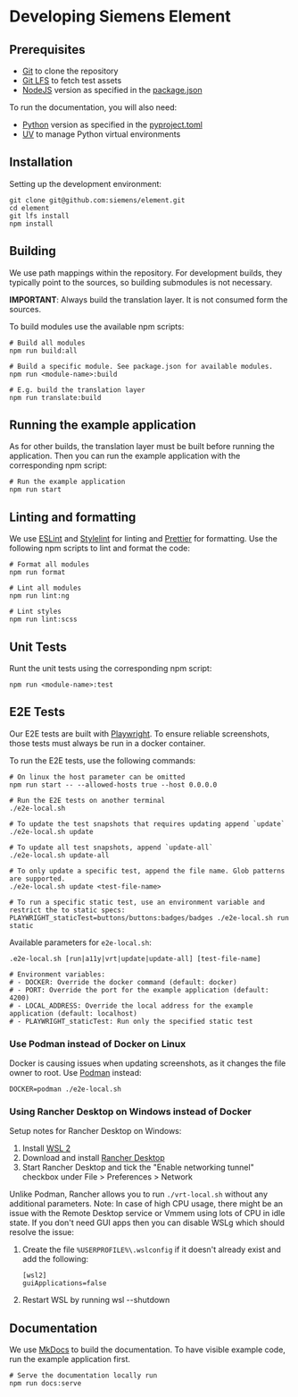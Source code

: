 # Developing Siemens Element

## Prerequisites

- [Git](https://git-scm.com/) to clone the repository
- [Git LFS](https://git-lfs.github.com/) to fetch test assets
- [NodeJS](https://nodejs.org/) version as specified in the [package.json](https://github.com/siemens/element/blob/main/package.json)

To run the documentation, you will also need:

- [Python](https://www.python.org/) version as specified in the [pyproject.toml](https://github.com/siemens/element/blob/main/pyproject.toml)
- [UV](https://uv.readthedocs.io/en/latest/) to manage Python virtual environments

## Installation

Setting up the development environment:

```shell
git clone git@github.com:siemens/element.git
cd element
git lfs install
npm install
```

## Building

We use path mappings within the repository.
For development builds, they typically point to the sources,
so building submodules is not necessary.

**IMPORTANT**: Always build the translation layer. It is not consumed form the sources.

To build modules use the available npm scripts:

```shell
# Build all modules
npm run build:all

# Build a specific module. See package.json for available modules.
npm run <module-name>:build

# E.g. build the translation layer
npm run translate:build
```

## Running the example application

As for other builds, the translation layer must be built before running the application.
Then you can run the example application with the corresponding npm script:

```shell
# Run the example application
npm run start
```

## Linting and formatting

We use [ESLint](https://eslint.org/) and [Stylelint](https://stylelint.io/) for linting and [Prettier](https://prettier.io/) for formatting.
Use the following npm scripts to lint and format the code:

```shell
# Format all modules
npm run format

# Lint all modules
npm run lint:ng

# Lint styles
npm run lint:scss
```

## Unit Tests

Runt the unit tests using the corresponding npm script:

```shell
npm run <module-name>:test
```

## E2E Tests

Our E2E tests are built with [Playwright](https://playwright.dev/).
To ensure reliable screenshots, those tests must always be run in a docker container.

To run the E2E tests, use the following commands:

```shell
# On linux the host parameter can be omitted
npm run start -- --allowed-hosts true --host 0.0.0.0

# Run the E2E tests on another terminal
./e2e-local.sh

# To update the test snapshots that requires updating append `update`
./e2e-local.sh update

# To update all test snapshots, append `update-all`
./e2e-local.sh update-all

# To only update a specific test, append the file name. Glob patterns are supported.
./e2e-local.sh update <test-file-name>

# To run a specific static test, use an environment variable and restrict the to static specs:
PLAYWRIGHT_staticTest=buttons/buttons:badges/badges ./e2e-local.sh run static
```

Available parameters for `e2e-local.sh`:

```shell
.e2e-local.sh [run|a11y|vrt|update|update-all] [test-file-name]

# Environment variables:
# - DOCKER: Override the docker command (default: docker)
# - PORT: Override the port for the example application (default: 4200)
# - LOCAL_ADDRESS: Override the local address for the example application (default: localhost)
# - PLAYWRIGHT_staticTest: Run only the specified static test
```

### Use Podman instead of Docker on Linux

Docker is causing issues when updating screenshots, as it changes the file owner to root.
Use [Podman](https://podman.io/) instead:

```shell
DOCKER=podman ./e2e-local.sh
```

### Using Rancher Desktop on Windows instead of Docker

Setup notes for Rancher Desktop on Windows:

1. Install [WSL 2](https://learn.microsoft.com/en-us/windows/wsl/install)
2. Download and install [Rancher Desktop](https://rancherdesktop.io/)
3. Start Rancher Desktop and tick the "Enable networking tunnel" checkbox under File > Preferences > Network

Unlike Podman, Rancher allows you to run `./vrt-local.sh` without any additional
parameters.
Note: In case of high CPU usage, there might be an issue with the Remote
Desktop service or Vmmem using lots of CPU in idle state. If you don't need GUI
apps then you can disable WSLg which should resolve the issue:

1. Create the file `%USERPROFILE%\.wslconfig` if it doesn't already exist and add the following:

   ```
   [wsl2]
   guiApplications=false
   ```

2. Restart WSL by running wsl --shutdown

## Documentation

We use [MkDocs](https://www.mkdocs.org/) to build the documentation.
To have visible example code, run the example application first.

```shell
# Serve the documentation locally run
npm run docs:serve
```
